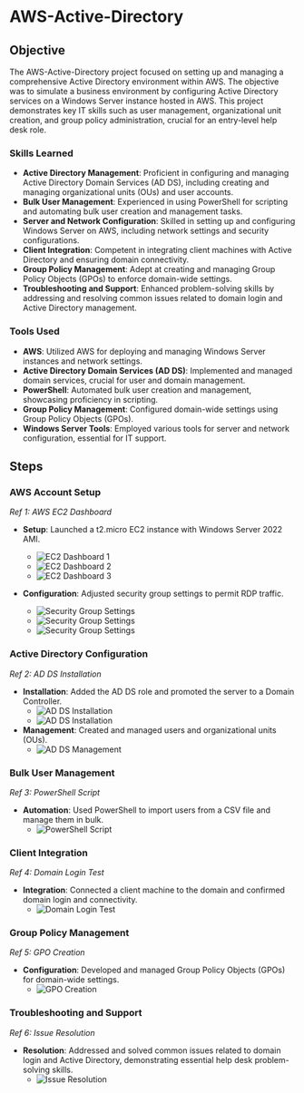 # AWS-Active-Directory

## Objective
The AWS-Active-Directory project focused on setting up and managing a comprehensive Active Directory environment within AWS. The objective was to simulate a business environment by configuring Active Directory services on a Windows Server instance hosted in AWS. This project demonstrates key IT skills such as user management, organizational unit creation, and group policy administration, crucial for an entry-level help desk role.

### Skills Learned
- **Active Directory Management**: Proficient in configuring and managing Active Directory Domain Services (AD DS), including creating and managing organizational units (OUs) and user accounts.
- **Bulk User Management**: Experienced in using PowerShell for scripting and automating bulk user creation and management tasks.
- **Server and Network Configuration**: Skilled in setting up and configuring Windows Server on AWS, including network settings and security configurations.
- **Client Integration**: Competent in integrating client machines with Active Directory and ensuring domain connectivity.
- **Group Policy Management**: Adept at creating and managing Group Policy Objects (GPOs) to enforce domain-wide settings.
- **Troubleshooting and Support**: Enhanced problem-solving skills by addressing and resolving common issues related to domain login and Active Directory management.

### Tools Used
- **AWS**: Utilized AWS for deploying and managing Windows Server instances and network settings.
- **Active Directory Domain Services (AD DS)**: Implemented and managed domain services, crucial for user and domain management.
- **PowerShell**: Automated bulk user creation and management, showcasing proficiency in scripting.
- **Group Policy Management**: Configured domain-wide settings using Group Policy Objects (GPOs).
- **Windows Server Tools**: Employed various tools for server and network configuration, essential for IT support.

## Steps
### AWS Account Setup
*Ref 1: AWS EC2 Dashboard*

- **Setup**: Launched a t2.micro EC2 instance with Windows Server 2022 AMI.
  
  - ![EC2 Dashboard 1](https://i.imgur.com/xf8A6qM.png)
  - ![EC2 Dashboard 2](https://i.imgur.com/8uQHfis.png)
  - ![EC2 Dashboard 3](https://i.imgur.com/2WdlqmK.png)
    
- **Configuration**: Adjusted security group settings to permit RDP traffic.
  - ![Security Group Settings](https://i.imgur.com/ZuMI3vW.png)
  - ![Security Group Settings](https://i.imgur.com/zy8wNk9.png)
  - ![Security Group Settings](https://i.imgur.com/19vz12W.png)

### Active Directory Configuration
*Ref 2: AD DS Installation*

- **Installation**: Added the AD DS role and promoted the server to a Domain Controller.
  - ![AD DS Installation](https://i.imgur.com/qc9pHUz.png)
  - ![AD DS Installation](https://i.imgur.com/81OC7qo.png)
- **Management**: Created and managed users and organizational units (OUs).
  - ![AD DS Management](link-to-image4.png)

### Bulk User Management
*Ref 3: PowerShell Script*

- **Automation**: Used PowerShell to import users from a CSV file and manage them in bulk.
  - ![PowerShell Script](link-to-image5.png)

### Client Integration
*Ref 4: Domain Login Test*

- **Integration**: Connected a client machine to the domain and confirmed domain login and connectivity.
  - ![Domain Login Test](link-to-image6.png)

### Group Policy Management
*Ref 5: GPO Creation*

- **Configuration**: Developed and managed Group Policy Objects (GPOs) for domain-wide settings.
  - ![GPO Creation](link-to-image7.png)

### Troubleshooting and Support
*Ref 6: Issue Resolution*

- **Resolution**: Addressed and solved common issues related to domain login and Active Directory, demonstrating essential help desk problem-solving skills.
  - ![Issue Resolution](link-to-image8.png)
